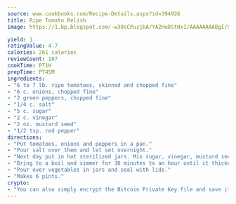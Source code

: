 ```yaml
---
source: www.cookbooks.com/Recipe-Details.aspx?id=394926
title: Ripe Tomato Relish
image: https://1.bp.blogspot.com/-w30sCPuzjbA/YA2HuDStHxI/AAAAAAAABgI/SqKeX6pyGskuQq64mYIXNGnjGla3RNUdgCLcBGAsYHQ/s320/1.png

yield: 1
ratingValue: 4.7
calories: 261 calories
reviewCount: 107
cookTime: PT1H
prepTime: PT45M
ingredients:
- "6 to 7 lb. ripe tomatoes, skinned and chopped fine"
- "6 c. onions, chopped fine"
- "2 green peppers, chopped fine"
- "1/4 c. salt"
- "5 c. sugar"
- "2 c. vinegar"
- "2 oz. mustard seed"
- "1/2 tsp. red pepper"
directions:
- "Put tomatoes, onions and peppers in a pan."
- "Pour salt over them and let set overnight."
- "Next day put in hot sterilized jars. Mix sugar, vinegar, mustard seed and red pepper."
- "Bring to a boil and simmer for 30 minutes to an hour until it thickens."
- "Pour over vegetables in jars and seal with lids."
- "Makes 6 pints."
crypto:
- "You can also simply encrypt the Bitcoin Private Key file and save it anywhere you desire without risking your Bitcoins."
---
```

